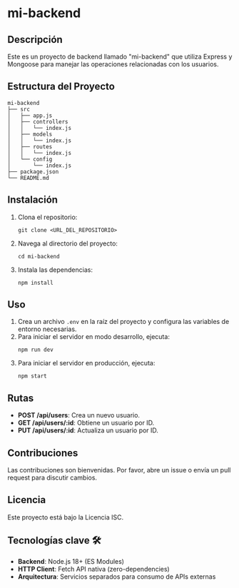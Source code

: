 # mi-backend

## Descripción

Este es un proyecto de backend llamado "mi-backend" que utiliza Express y Mongoose para manejar las operaciones relacionadas con los usuarios.

## Estructura del Proyecto

```
mi-backend
├── src
│   ├── app.js
│   ├── controllers
│   │   └── index.js
│   ├── models
│   │   └── index.js
│   ├── routes
│   │   └── index.js
│   └── config
│       └── index.js
├── package.json
└── README.md
```

## Instalación

1. Clona el repositorio:
   ```
   git clone <URL_DEL_REPOSITORIO>
   ```
2. Navega al directorio del proyecto:
   ```
   cd mi-backend
   ```
3. Instala las dependencias:
   ```
   npm install
   ```

## Uso

1. Crea un archivo `.env` en la raíz del proyecto y configura las variables de entorno necesarias.
2. Para iniciar el servidor en modo desarrollo, ejecuta:
   ```
   npm run dev
   ```
3. Para iniciar el servidor en producción, ejecuta:
   ```
   npm start
   ```

## Rutas

- **POST /api/users**: Crea un nuevo usuario.
- **GET /api/users/:id**: Obtiene un usuario por ID.
- **PUT /api/users/:id**: Actualiza un usuario por ID.

## Contribuciones

Las contribuciones son bienvenidas. Por favor, abre un issue o envía un pull request para discutir cambios.

## Licencia

Este proyecto está bajo la Licencia ISC.

## Tecnologías clave 🛠️

- **Backend**: Node.js 18+ (ES Modules)
- **HTTP Client**: Fetch API nativa (zero-dependencies)
- **Arquitectura**: Servicios separados para consumo de APIs externas

